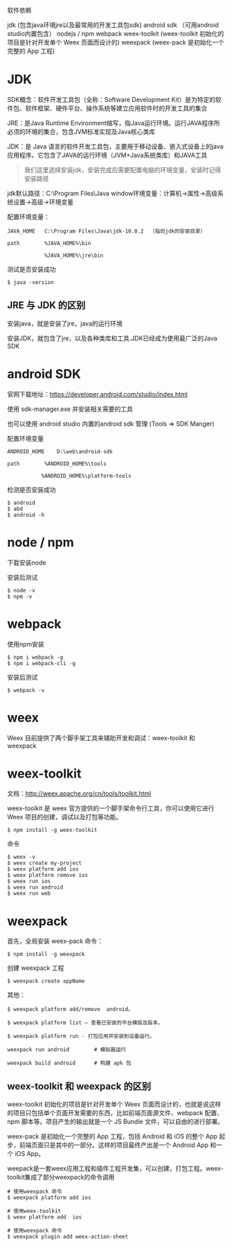 


软件依赖

jdk     (包含java环境jre以及最常用的开发工具包sdk)
android sdk     （可用android studio内置包含）
nodejs / npm
webpack
weex-toolkit        (weex-toolkit 初始化的项目是针对开发单个 Weex 页面而设计的)
weexpack            (weex-pack 是初始化一个完整的 App 工程)



# JDK

SDK概念：软件开发工具包（全称：Software Development Kit）是为特定的软件包、软件框架、硬件平台、操作系统等建立应用软件时的开发工具的集合

JRE：是Java Runtime Environment缩写，指Java运行环境。运行JAVA程序所必须的环境的集合，包含JVM标准实现及Java核心类库

JDK：是 Java 语言的软件开发工具包，主要用于移动设备、嵌入式设备上的java应用程序。它包含了JAVA的运行环境（JVM+Java系统类库）和JAVA工具

> 我们这里选择安装jdk，安装完成后需要配置电脑的环境变量，安装时记得安装路径


jdk默认路径：C:\Program Files\Java
window环境变量：计算机→属性→高级系统设置→高级→环境变量


配置环境变量：

```
JAVA_HOME	C:\Program Files\Java\jdk-10.0.2  （指向jdk的安装目录）

path        %JAVA_HOME%\bin

            %JAVA_HOME%\jre\bin
```

测试是否安装成功

```
$ java -version
```

## JRE 与 JDK 的区别

安装java，就是安装了jre，java的运行环境

安装JDK，就包含了jre，以及各种类库和工具.JDK已经成为使用最广泛的Java SDK



# android SDK

官网下载地址：https://developer.android.com/studio/index.html 

使用 sdk-manager.exe 并安装相关需要的工具

也可以使用 android studio 内置的android sdk 管理  (Tools => SDK Manger)

配置环境变量

```
ANDROID_HOME    D:\web\android-sdk

path        %ANDROID_HOME%\tools

           %ANDROID_HOME%\platform-tools
```

检测是否安装成功

```
$ android
$ abd
$ android -h
```

# node / npm

下载安装node

安装后测试
```
$ node -v
$ npm -v
```

# webpack

使用npm安装

```
$ npm i webpack -g
$ npm i webpack-cli -g

```
安装后测试

```
$ webpack -v
```



# weex

Weex 目前提供了两个脚手架工具来辅助开发和调试：weex-toolkit 和 weexpack



# weex-toolkit

文档：http://weex.apache.org/cn/tools/toolkit.html

weex-toolkit 是 weex 官方提供的一个脚手架命令行工具，你可以使用它进行 Weex 项目的创建，调试以及打包等功能。

```
$ npm install -g weex-toolkit
```

命令
```
$ weex -v
$ weex create my-project
$ weex platform add ios
$ weex platform remove ios
$ weex run ios
$ weex run android
$ weex run web
```


# weexpack

首先，全局安装 weex-pack 命令：

```
$ npm install -g weexpack
```
创建 weexpack 工程
```
$ weexpack create appName
```

其他：
```
$ weexpack platform add/remove  android。
 
$ weexpack platform list — 查看已安装的平台模版及版本。
 
$ weexpack platform run - 打包应用并安装到设备运行。

weexpack run android        # 模拟器运行

weexpack build android      # 构建 apk 包
```




## weex-toolkit 和 weexpack 的区别

weex-toolkit 初始化的项目是针对开发单个 Weex 页面而设计的，也就是说这样的项目只包括单个页面开发需要的东西，比如前端页面源文件、webpack 配置、npm 脚本等。项目产生的输出就是一个 JS Bundle 文件，可以自由的进行部署。

weex-pack 是初始化一个完整的 App 工程，包括 Android 和 iOS 的整个 App 起步，前端页面只是其中的一部分。这样的项目最终产出是一个 Android App 和一个 iOS App。

weepack是一套weex应用工程和插件工程开发集，可以创建，打包工程。weex-toolkit集成了部分weexpack的命令调用

```
# 使用weexpack 命令
$ weexpack platform add ios
 
# 使用weex-toolkit
$ weex platform add  ios
 
# 使用weexpack 命令
$ weexpack plugin add weex-action-sheet
```
